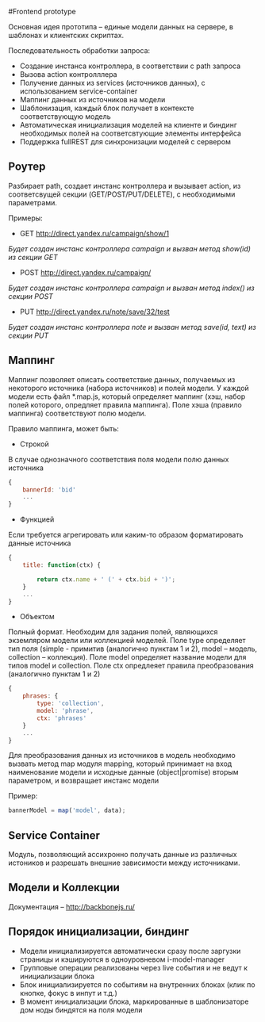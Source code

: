 #Frontend prototype

Основная идея прототипа – единые модели данных на сервере, в шаблонах и клиентских скриптах.

Последовательность обработки запроса:
  * Создание инстанса контроллера, в соответствии с path запроса
  * Вызова action контролллера
  * Получение данных из services (источников данных), с использованием service-container
  * Маппинг данных из источников на модели
  * Шаблонизация, каждый блок получает в контексте соответствующую модель
  * Автоматическая инициализация моделей на клиенте и биндинг необходимых полей на соответсвтующие элементы интерфейса
  * Поддержка fullREST для синхронизации моделей с сервером

## Роутер

Разбирает path, создает инстанс контроллера и вызывает action, из соответсвущей секции (GET/POST/PUT/DELETE),
с необходимыми параметрами.

Примеры:

  * GET http://direct.yandex.ru/campaign/show/1
  
_Будет создан инстанс контроллера campaign и вызван метод show(id) из секции GET_

  * POST http://direct.yandex.ru/campaign/

_Будет создан инстанс контроллера campaign и вызван метод index() из секции POST_

  * PUT http://direct.yandex.ru/note/save/32/test

_Будет создан инстанс контроллера note и вызван метод save(id, text) из секции PUT_

## Маппинг

Маппинг позволяет описать соответствие данных, получаемых из некоторого источника (набора источников) и полей модели.
У каждой модели есть файл *.map.js, который определяет маппинг (хэш, набор полей которого, опредляет правила маппинга).
Поле хэша (правило маппинга) соответствуют полю модели.

Правило маппинга, может быть:

  * Строкой

В случае однозначного соответствия поля модели полю данных источника

```javascript
{
    bannerId: 'bid'
    ...
}
```

  * Функцией

Если требуется агрегировать или каким-то образом форматировать данные источника

```javascript
{
    title: function(ctx) {

        return ctx.name + ' (' + ctx.bid + ')';
    }
    ...
}
```

  * Объектом

Полный формат. Необходим для задания полей, являющихся экземляром модели или коллекцией моделей.
Поле type определяет тип поля (simple - примитив (аналогично пунктам 1 и 2), model – модель, collection – коллекция).
Поле model определяет название модели для типов model и collection.
Поле ctx опредлеяет правила преобразования (аналогично пунктам 1 и 2)

```javascript
{
    phrases: {
        type: 'collection',
        model: 'phrase',
        ctx: 'phrases'
    }
    ...
}
```
Для преобразования данных из источников в модель необходимо вызвать метод map модуля mapping, который принимает на вход
наименование модели и исходные данные (object|promise) вторым параметром, и возвращает инстанс модели

Пример:
```javascript
bannerModel = map('model', data);
```

## Service Container

Модуль, позволяющий ассихронно получать данные из различных истоников и разрешать внешние зависимости между источниками.

## Модели и Коллекции

Документация – http://backbonejs.ru/

## Порядок инициализации, биндинг

  * Модели инициализируется автоматически сразу после заргузки страницы и кэшируются в одноуровневом i-model-manager
  * Групповые операции реализованы через live события и не ведут к инициализации блока
  * Блок инициализируется по событиям на внутренних блоках (клик по кнопке, фокус в инпут и т.д.)
  * В момент инициализации блока, маркированные в шаблонизаторе дом ноды биндятся на поля модели












